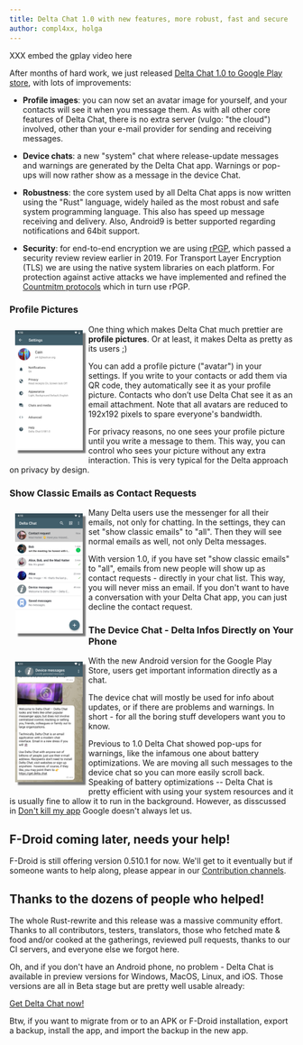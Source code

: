 ```yaml
---
title: Delta Chat 1.0 with new features, more robust, fast and secure 
author: compl4xx, holga
---
```


XXX embed the gplay video here

After months of hard work, we just released [Delta Chat 1.0 to Google Play store](https://play.google.com/store/apps/details?id=chat.delta), with lots of improvements: 

- **Profile images**: you can now set an avatar image for yourself, and your
  contacts will see it when you message them. As with all other core 
  features of Delta Chat, there is no extra server (vulgo: "the cloud") 
  involved, other than your e-mail provider for sending and receiving messages. 

- **Device chats**: a new "system" chat where release-update messages and warnings
  are generated by the Delta Chat app. Warnings or pop-ups will now rather
  show as a message in the device Chat.

- **Robustness**: the core system used by all Delta Chat apps is now written
  using the "Rust" language, widely hailed as the most robust and safe 
  system programming language. This also has speed up message receiving
  and delivery. Also, Android9 is better supported regarding notifications 
  and 64bit support.

- **Security**: for end-to-end encryption we are using 
  [rPGP](https://github.com/rpgp/rpgp), which passed 
  a security review review earlier in 2019. For Transport 
  Layer Encryption (TLS) we are using the native system libraries
  on each platform. For protection against active attacks we 
  have implemented and refined the [Countmitm protocols](https://countermitm.readthedocs.io/en/latest/new.html)
  which in turn use rPGP. 

### Profile Pictures

<img src="../assets/blog/screenshots/2019-12-17-delta-chat-google-play-release-settings-light.png" width="120" 
style="float: left; margin: 10px;display: block;box-shadow: 5px 5px 2px #777;" /> 

One thing which makes Delta Chat much prettier are **profile pictures**. Or at
least, it makes Delta as pretty as its users ;)

You can add a profile picture ("avatar") in your settings. If you write to your contacts
or add them via QR code, they automatically see it as your profile picture.
Contacts who don’t use Delta Chat see it as an email attachment. Note that
all avatars are reduced to 192x192 pixels to spare everyone's bandwidth. 

For privacy reasons, no one sees your profile picture until you write a message
to them. This way, you can control who sees your picture without any extra
interaction. This is very typical for the Delta approach on privacy by design.

### Show Classic Emails as Contact Requests

<img src="../assets/blog/screenshots/2019-12-17-delta-chat-google-play-release-chat-list-light.png" width="120" 
style="float: left; margin: 10px;display: block;box-shadow: 5px 5px 2px #777;" /> 

Many Delta users use the messenger for all their emails, not only for chatting.
In the settings, they can set "show classic emails" to "all". Then they will
see normal emails as well, not only Delta messages.

With version 1.0, if you have set "show classic emails" to "all", emails from
new people will show up as contact requests - directly in your chat list. This
way, you will never miss an email. If you don't want to have a conversation
with your Delta Chat app, you can just decline the contact request.

### The Device Chat - Delta Infos Directly on Your Phone

<img src="../assets/blog/screenshots/2019-12-17-delta-chat-google-play-release-device-chat-light.png" width="120" style="float: left; margin: 10px;display: block;box-shadow: 5px 5px 2px #777;" /> 

With the new Android version for the Google Play Store, users get important
information directly as a chat.

The device chat will mostly be used for info about updates, or if there are
problems and warnings. In short - for all the boring stuff developers want 
you to know.

Previous to 1.0 Delta Chat showed pop-ups for warnings, like the infamous
one about battery optimizations.  We are moving all such messages to the
device chat so you can more easily scroll back. Speaking of battery optimizations --
Delta Chat is pretty efficient with using your system resources and it is 
usually fine to allow it to run in the background. However, as disscussed 
in [Don't kill my app](https://dontkillmyapp.com/) Google doesn't always let us. 


## F-Droid coming later, needs your help! 

F-Droid is still offering version 0.510.1 for now. We'll get to it 
eventually but if someone wants to help along, please appear 
in our [Contribution channels](https://delta.chat/en/contribute).

## Thanks to the dozens of people who helped! 

The whole Rust-rewrite and this release was a massive community effort.  
Thanks to all contributors, testers, translators, those who fetched mate & food
and/or cooked at the gatherings, reviewed pull requests, thanks to our
CI servers, and everyone else we forgot here.

Oh, and if you don't have an Android phone, no problem - Delta Chat is available
in preview versions for Windows, MacOS, Linux, and iOS. Those versions 
are all in Beta stage but are pretty well usable already: 

[Get Delta Chat now!](https://get.delta.chat)

Btw, if you want to migrate from or to an APK or F-Droid installation, export a backup, 
install the app, and import the backup in the new app.

